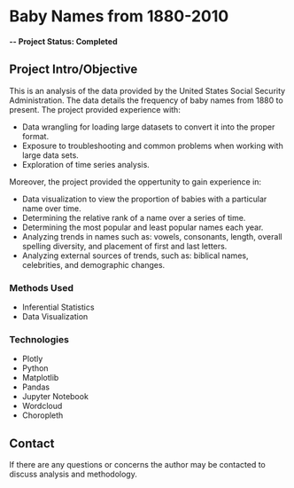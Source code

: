 # Baby Names from 1880-2010
#### -- Project Status: Completed

## Project Intro/Objective

This is an analysis of the data provided by the United States Social Security Administration. The data details the frequency of baby names from 1880 to present. The project provided experience with:
* Data wrangling for loading large datasets to convert it into the proper format.
* Exposure to troubleshooting and common problems when working with large data sets.
* Exploration of time series analysis.

Moreover, the project provided the oppertunity to gain experience in:
* Data visualization to view the proportion of babies with a particular name over time.
* Determining the relative rank of a name over a series of time.
* Determining the most popular and least popular names each year.
* Analyzing trends in names such as: vowels, consonants, length, overall spelling diversity, and placement of first and last letters.
* Analyzing external sources of trends, such as: biblical names, celebrities, and demographic changes.

### Methods Used
* Inferential Statistics
* Data Visualization

### Technologies
* Plotly
* Python
* Matplotlib
* Pandas
* Jupyter Notebook 
* Wordcloud
* Choropleth

## Contact
If there are any questions or concerns the author may be contacted to discuss analysis and methodology.
